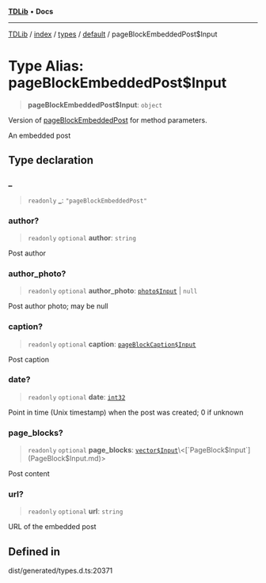 [**TDLib**](../../../../../../README.md) • **Docs**

***

[TDLib](../../../../../../modules.md) / [index](../../../../../README.md) / [types](../../../README.md) / [default](../README.md) / pageBlockEmbeddedPost$Input

# Type Alias: pageBlockEmbeddedPost$Input

> **pageBlockEmbeddedPost$Input**: `object`

Version of [pageBlockEmbeddedPost](pageBlockEmbeddedPost.md) for method parameters.

An embedded post

## Type declaration

### \_

> `readonly` **\_**: `"pageBlockEmbeddedPost"`

### author?

> `readonly` `optional` **author**: `string`

Post author

### author\_photo?

> `readonly` `optional` **author\_photo**: [`photo$Input`](photo$Input-1.md) \| `null`

Post author photo; may be null

### caption?

> `readonly` `optional` **caption**: [`pageBlockCaption$Input`](pageBlockCaption$Input-1.md)

Post caption

### date?

> `readonly` `optional` **date**: [`int32`](int32-1.md)

Point in time (Unix timestamp) when the post was created; 0 if unknown

### page\_blocks?

> `readonly` `optional` **page\_blocks**: [`vector$Input`](vector$Input.md)\<[`PageBlock$Input`](PageBlock$Input.md)\>

Post content

### url?

> `readonly` `optional` **url**: `string`

URL of the embedded post

## Defined in

dist/generated/types.d.ts:20371
